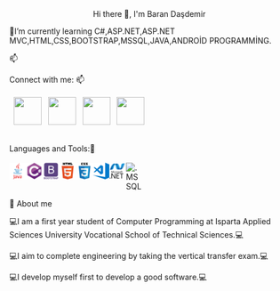 <center>Hi there 👋, I'm Baran Daşdemir</center>

👀I’m currently learning C#,ASP.NET,ASP.NET MVC,HTML,CSS,BOOTSTRAP,MSSQL,JAVA,ANDROİD PROGRAMMİNG.

📫

Connect with me: 📫
<br/>&nbsp;
<br/>&nbsp;
<a href="https://www.linkedin.com/in/baran-da%C5%9Fdemir-4ba639202/"><img width="50" height="50" src="https://pngimg.com/uploads/linkedIn/linkedIn_PNG38.png" ></a>&nbsp;&nbsp;
<a href="mailto:07baran06@gmail.com/"><img width="50" height="50" src="https://www.google.com/gmail/about/static/images/logo-gmail.png?cache=1adba63" ></a>&nbsp;&nbsp;
<a href="https://www.instagram.com/baran.dasdemir/"><img width="50" height="50" src="http://assets.stickpng.com/images/580b57fcd9996e24bc43c521.png" ></a>&nbsp;&nbsp;
<a href="https://twitter.com/barandasdemir_"><img width="50" height="50" src="https://i.pinimg.com/originals/e7/b7/8b/e7b78b7e4664caa8e541da27ef1f0c3e.png" ></a>&nbsp;&nbsp;
<br/>&nbsp;

Languages and Tools:🌱
<br/>&nbsp;
<br/>&nbsp;
<img align="left" alt="Java" width="30px" src="https://raw.githubusercontent.com/devicons/devicon/master/icons/java/java-original-wordmark.svg" />
<img align="left" alt="C#" width="30px" src="https://raw.githubusercontent.com/devicons/devicon/master/icons/csharp/csharp-original.svg" />
<img align="left" alt="Boostrap" width="30px" src="https://raw.githubusercontent.com/devicons/devicon/master/icons/bootstrap/bootstrap-plain-wordmark.svg" />
<img align="left" alt="HTML" width="30px" src="https://raw.githubusercontent.com/github/explore/80688e429a7d4ef2fca1e82350fe8e3517d3494d/topics/html/html.png" />
<img align="left" alt="CSS" width="30px" src="https://raw.githubusercontent.com/github/explore/80688e429a7d4ef2fca1e82350fe8e3517d3494d/topics/css/css.png" />
<img align="left" alt="VİSUAL STUDİO CODE" width="30px" src="https://raw.githubusercontent.com/github/explore/80688e429a7d4ef2fca1e82350fe8e3517d3494d/topics/visual-studio-code/visual-studio-code.png" />
<img align="left" alt=".NET" width="30px" src="https://raw.githubusercontent.com/devicons/devicon/master/icons/dot-net/dot-net-original-wordmark.svg" />
<img align="left" alt=".MSSQL" width="30px" src="https://user-images.githubusercontent.com/59020581/117359010-84818780-aebf-11eb-8791-3bd7991de5fb.png" />
<br/>&nbsp;&nbsp;&nbsp;&nbsp;
<br/>&nbsp;


💬 About me

💻I am a first year student of Computer Programming at Isparta Applied Sciences University Vocational School of Technical Sciences.💻

💻I aim to complete engineering by taking the vertical transfer exam.💻

💻I develop myself first to develop a good software.💻





